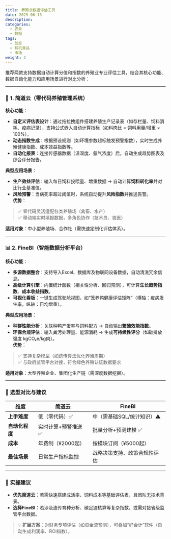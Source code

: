 ```yaml
---
title: 养殖业数据评估工具
date: 2025-06-15
description:
categories:
  - 农业
  - 数据
tags:
  - 创业
  - 有机食品
  - 市场
weight: 2
---
```



推荐两款支持数据自动计算分值和指数的养殖业专业评估工具，结合其核心功能、数据自动化能力和应用场景进行对比分析：

---

### 🧮 **1. 简道云（零代码养殖管理系统）**
**核心功能**：  
- **自定义评估表设计**：通过拖拉拽组件搭建养殖生产记录表（如存栏量、饲料消耗、疫病记录），支持公式嵌入自动计算指标（如料肉比 = 饲料用量/增重 × 100%）。  
- **动态指数生成**：根据预设规则（如环境参数超标触发预警指数），实时生成养殖健康指数、成本效益指数等。  
- **自动化报表**：连接传感器数据（温湿度、氨气浓度）后，自动生成趋势图表及综合评分报告。  

**典型应用场景**：  
- **生产效益评估**：输入每日饲料投喂量、增重数据 → 自动计算**饲料转化率**并对比行业基准值。  
- **风险预警**：当病死率超过阈值时，系统自动提升**风险指数**并推送告警。  
**优势**：  
> ✅ 零代码灵活适配各类养殖场（禽畜、水产）  
> ✅ 移动端实时填报数据，多角色协作（技术员、兽医）  

**适用对象**：中小型养殖场、合作社（需快速定制化评估体系）。

---

### 📊 **2. FineBI（智能数据分析平台）**
**核心功能**：  
- **多源数据整合**：支持导入Excel、数据库及物联网设备数据，自动清洗冗余信息。  
- **高级计算引擎**：内置统计函数（相关性分析、回归预测），可计算**生长趋势指数**、**成本收益指数**。  
- **可视化看板**：一键生成驾驶舱视图，如“笼养鸭健康评估矩阵”（横轴：疫病发生率，纵轴：日均增重）。  

**典型应用场景**：  
- **种群性能分析**：关联种鸭产蛋率与饲料配方 → 自动输出**繁殖效能指数**。  
- **环保合规评估**：输入粪污处理量、能源消耗 → 生成**可持续性评分**（如碳排放强度 kgCO₂e/kg肉）。  
**优势**：  
> ✅ 支持复杂模型（如遗传算法优化养殖周期）  
> ✅ 与政府监管平台对接，符合绿色养殖认证数据要求  

**适用对象**：大型养殖企业、集团化生产链（需深度数据挖掘）。

---

### 📌 **选型对比与建议**
| **维度**         | **简道云**                          | **FineBI**                          |  
|------------------|-------------------------------------|-------------------------------------|  
| **上手难度**     | 低（零代码）✅                      | 中（需基础SQL/统计知识）⚠️          |  
| **自动化程度**   | 实时计算+预警推送 ✅               | 批量分析+预测建模 ✅               |  
| **成本**         | 年费制（¥2000起）      | 按模块订阅（¥5000起）  |  
| **最佳场景**     | 日常生产指标监控                   | 战略决策支持、政策合规性评估       |  

---

### 💎 **实操建议**  
- **优先简道云**：若需快速搭建成活率、饲料成本等基础评估表，且团队无技术背景。  
- **选择FineBI**：若涉及遗传育种分析、碳足迹核算等复杂指数，或需对接省级监管平台数据。  
> 💡 **扩展方案**：对财务专项评估（如资金流预测），可叠加“好会计”软件（自动生成利润率、ROI指数）。